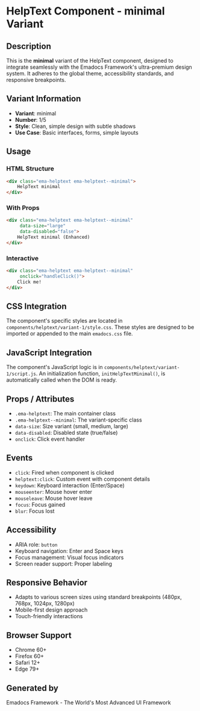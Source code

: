 # HelpText Component - minimal Variant

## Description
This is the **minimal** variant of the HelpText component, designed to integrate seamlessly with the Emadocs Framework's ultra-premium design system. It adheres to the global theme, accessibility standards, and responsive breakpoints.

## Variant Information
- **Variant**: minimal
- **Number**: 1/5
- **Style**: Clean, simple design with subtle shadows
- **Use Case**: Basic interfaces, forms, simple layouts

## Usage

### HTML Structure
```html
<div class="ema-helptext ema-helptext--minimal">
    HelpText minimal
</div>
```

### With Props
```html
<div class="ema-helptext ema-helptext--minimal" 
     data-size="large" 
     data-disabled="false">
    HelpText minimal (Enhanced)
</div>
```

### Interactive
```html
<div class="ema-helptext ema-helptext--minimal" 
     onclick="handleClick()">
    Click me!
</div>
```

## CSS Integration
The component's specific styles are located in `components/helptext/variant-1/style.css`. These styles are designed to be imported or appended to the main `emadocs.css` file.

## JavaScript Integration
The component's JavaScript logic is in `components/helptext/variant-1/script.js`. An initialization function, `initHelpTextMinimal()`, is automatically called when the DOM is ready.

## Props / Attributes
- `.ema-helptext`: The main container class
- `.ema-helptext--minimal`: The variant-specific class
- `data-size`: Size variant (small, medium, large)
- `data-disabled`: Disabled state (true/false)
- `onclick`: Click event handler

## Events
- `click`: Fired when component is clicked
- `helptext:click`: Custom event with component details
- `keydown`: Keyboard interaction (Enter/Space)
- `mouseenter`: Mouse hover enter
- `mouseleave`: Mouse hover leave
- `focus`: Focus gained
- `blur`: Focus lost

## Accessibility
- ARIA role: `button`
- Keyboard navigation: Enter and Space keys
- Focus management: Visual focus indicators
- Screen reader support: Proper labeling

## Responsive Behavior
- Adapts to various screen sizes using standard breakpoints (480px, 768px, 1024px, 1280px)
- Mobile-first design approach
- Touch-friendly interactions

## Browser Support
- Chrome 60+
- Firefox 60+
- Safari 12+
- Edge 79+

## Generated by
Emadocs Framework - The World's Most Advanced UI Framework
